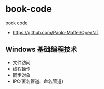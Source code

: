 # book-code
book code

-  https://github.com/Paolo-Maffei/OpenNT


## Windows 基础编程技术

-  文件访问
-  线程操作
-  同步对象
-  IPC(匿名管道、命名管道)
